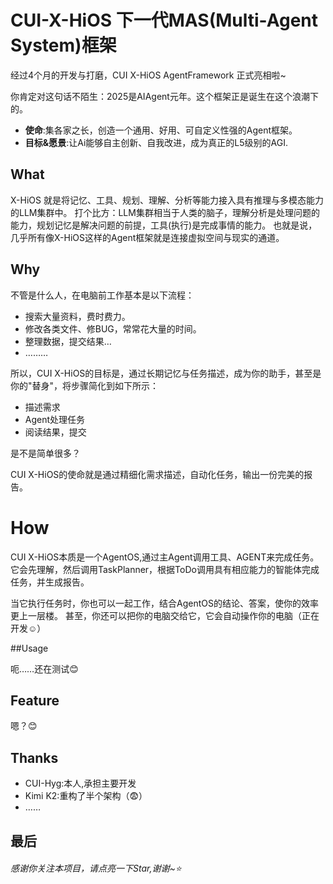 # CUI-X-HiOS 下一代MAS(Multi-Agent System)框架
经过4个月的开发与打磨，CUI X-HiOS AgentFramework 正式亮相啦~

你肯定对这句话不陌生：2025是AIAgent元年。这个框架正是诞生在这个浪潮下的。
- **使命**:集各家之长，创造一个通用、好用、可自定义性强的Agent框架。
- **目标&愿景**:让Ai能够自主创新、自我改进，成为真正的L5级别的AGI.

## What
X-HiOS 就是将记忆、工具、规划、理解、分析等能力接入具有推理与多模态能力的LLM集群中。
打个比方：LLM集群相当于人类的脑子，理解分析是处理问题的能力，规划记忆是解决问题的前提，工具(执行)是完成事情的能力。
也就是说，几乎所有像X-HiOS这样的Agent框架就是连接虚拟空间与现实的通道。

## Why
不管是什么人，在电脑前工作基本是以下流程：
- 搜索大量资料，费时费力。
- 修改各类文件、修BUG，常常花大量的时间。
- 整理数据，提交结果…
- ………

所以，CUI X-HiOS的目标是，通过长期记忆与任务描述，成为你的助手，甚至是你的"替身"，将步骤简化到如下所示：
- 描述需求
- Agent处理任务
- 阅读结果，提交

是不是简单很多？

CUI X-HiOS的使命就是通过精细化需求描述，自动化任务，输出一份完美的报告。

# How
CUI X-HiOS本质是一个AgentOS,通过主Agent调用工具、AGENT来完成任务。
它会先理解，然后调用TaskPlanner，根据ToDo调用具有相应能力的智能体完成任务，并生成报告。

当它执行任务时，你也可以一起工作，结合AgentOS的结论、答案，使你的效率更上一层楼。
甚至，你还可以把你的电脑交给它，它会自动操作你的电脑（正在开发☺️）

##Usage

呃……还在测试😊

## Feature
嗯？😊

## Thanks
- CUI-Hyg:本人,承担主要开发
- Kimi K2:重构了半个架构（😨）
- ……

## 最后
###### 感谢你关注本项目，请点亮一下Star,谢谢~⭐
